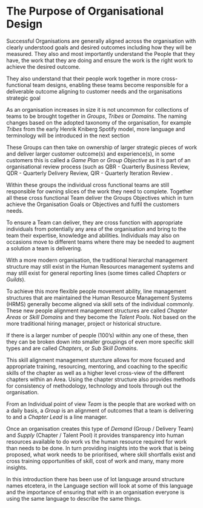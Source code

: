 # The Purpose of Organisational Design


Successful Organisations are generally aligned across the organisation  with clearly understood goals and desired outcomes including how they will be measured. They also and most importantly understand the People that they have, the work that they are doing and ensure the work is the right work to achieve the desired outcome.

They also understand that their people work together in more cross-functional team designs, enabling these teams become responsible for a deliverable outcome aligning to customer needs and the organisations strategic goal

As an organisation increases in size it is not uncommon for collections of teams to be brought together in *Groups*, *Tribes* or *Domains*.  The naming changes based on the adopted taxonomy of the organisation, for example *Tribes* from the early Henrik Kniberg Spotify model, more language and terminology will be introduced in the next section

These Groups can then take on ownership of larger strategic pieces of work and deliver larger customer outcome(s) and experience(s), in some customers this is called a *Game Plan* or *Group Objective* as it is part of an organisational review process (such as QBR - Quarterly Business Review, QDR - Quarterly Delivery Review, QIR - Quarterly Iteration Review .

Within these groups the individual cross functional teams are still responsible for owning slices of the work they need to complete. Together all these cross functional Team deliver the Groups Objectives which in turn achieve the Organisation Goals or Objectives and fulfil the customers needs. 

To ensure a Team can deliver, they are cross function with appropriate individuals from potentially any area of the organisation and bring to the team their expertise, knowledge and abilities. Individuals may also on occasions move to different teams where there may be needed to augment a solution a team is delivering. 

With a more modern organisation, the traditional hierarchal management structure may still exist in the Human Resources management systems and may still exist for general reporting lines (some times called *Chapters* or *Guilds*). 

To achieve this more flexible people movement ability, line management structures that are maintained the Human Resource Management Systems (HRMS) generally become aligned via skill sets of the individual commonly. These new people alignment management structures are called *Chapter Areas* or *Skill Domains* and they become the *Talent Pools*. Not based on the more traditional hiring manager, project or historical structure.

If there is a larger number of people (100’s) within any one of these,  then they can be broken down into smaller groupings of even more specific skill types and are called *Chapters*, or *Sub Skill Domains*. 

This skill alignment management sturcture allows for more focused and appropriate training, resourcing, mentoring, and coaching to the specific skills of the chapter as well as a higher level cross-view of the different chapters within an Area. Using the chapter structure also provides methods for consistency of methodology, technology and tools through out the organisation.

From an Individual point of view *Team* is the people that are worked with on a daily basis, a *Group* is an alignment of outcomes that a team is delivering to and a *Chapter Lead* is a line manager.

Once an organisation creates this type of *Demand* (Group / Delivery Team) and *Supply* (Chapter / Talent Pool) it provides transparency into human resources available to do work vs the human resource required for work than needs to be done.  In turn providing insights into the work that is being proposed, what work needs to be prioritised, where skill shortfalls exist and cross training opportunities of skill, cost of work  and many, many more insights.

In this introduction there has been use of lot language around structure names etcetera, in the Language section will look at some of this language and the importance of ensuring that with in an organisation everyone is using the same language to describe the same things.